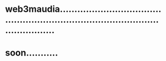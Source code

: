 # web3maudia.........................................................................................................
# soon...........
